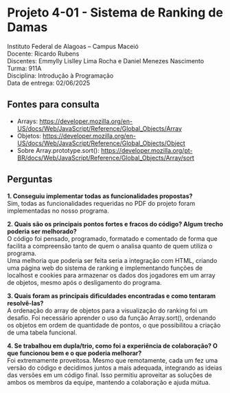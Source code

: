 # Projeto 4-01 - Sistema de Ranking de Damas

Instituto Federal de Alagoas – Campus Maceió  
Docente: Ricardo Rubens  
Discentes: Emmylly Lislley Lima Rocha e Daniel Menezes Nascimento  
Turma: 911A  
Disciplina: Introdução à Programação  
Data de entrega: 02/06/2025

## Fontes para consulta

- Arrays: https://developer.mozilla.org/en-US/docs/Web/JavaScript/Reference/Global_Objects/Array  
- Objetos: https://developer.mozilla.org/en-US/docs/Web/JavaScript/Reference/Global_Objects/Object  
- Sobre Array.prototype.sort(): https://developer.mozilla.org/pt-BR/docs/Web/JavaScript/Reference/Global_Objects/Array/sort

## Perguntas

**1. Conseguiu implementar todas as funcionalidades propostas?**  
Sim, todas as funcionalidades requeridas no PDF do projeto foram implementadas no nosso programa.

**2. Quais são os principais pontos fortes e fracos do código? Algum trecho poderia ser melhorado?**  
O código foi pensado, programado, formatado e comentado de forma que facilita a compreensão tanto de quem o analisa quanto de quem utiliza o programa.  
Uma melhoria que poderia ser feita seria a integração com HTML, criando uma página web do sistema de ranking e implementando funções de localhost e cookies para armazenar os dados dos jogadores em um array de objetos, mesmo após o desligamento do programa.

**3. Quais foram as principais dificuldades encontradas e como tentaram resolvê-las?**  
A ordenação do array de objetos para a visualização do ranking foi um desafio. Foi necessário aprender o uso da função Array.sort(), ordenando os objetos em ordem de quantidade de pontos, o que possibilitou a criação de uma tabela funcional.

**4. Se trabalhou em dupla/trio, como foi a experiência de colaboração? O que funcionou bem e o que poderia melhorar?**  
Foi extremamente proveitosa. Mesmo que remotamente, cada um fez uma versão do código e decidimos juntos a mais adequada, integrando as ideias das versões em um código final. Isso permitiu aproveitar as soluções de ambos os membros da equipe, mantendo a colaboração e ajuda mútua.

